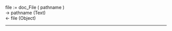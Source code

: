 file := doc_File ( pathname )   -> pathname (Text)   <- file (Object)  ________________________________________________________  
